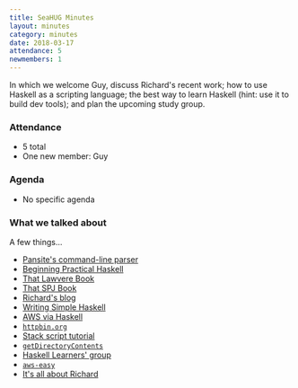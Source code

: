 ```yaml
---
title: SeaHUG Minutes
layout: minutes
category: minutes
date: 2018-03-17
attendance: 5
newmembers: 1
---
```


In which we welcome Guy, discuss Richard's recent work; how to use Haskell as a scripting language; the best way to learn Haskell (hint: use it to build dev tools); and plan the upcoming study group.

<!--more-->

### Attendance

* 5 total
* One new member: Guy

### Agenda

* No specific agenda

### What we talked about

A few things&hellip;

* [Pansite's command-line parser](https://github.com/rcook/pansite/blob/master/app/PansiteApp/CommandLine.hs)
* [Beginning Practical Haskell](http://blog.rcook.org/beginning-practical-haskell/part01.html)
* [That Lawvere Book](https://www.amazon.com/Conceptual-Mathematics-First-Introduction-Categories/dp/052171916X)
* [That SPJ Book](https://www.microsoft.com/en-us/research/publication/the-implementation-of-functional-programming-languages/)
* [Richard's blog](http://blog.rcook.org/)
* [Writing Simple Haskell](https://soupi.github.io/rfc/writing_simple_haskell/)
* [AWS via Haskell](https://github.com/rcook/aws-via-haskell/blob/master/dynamodb/Main.hs)
* [`httpbin.org`](http://httpbin.org/)
* [Stack script tutorial](https://haskell-lang.org/tutorial/stack-script)
* [`getDirectoryContents`](https://www.stackage.org/haddock/lts-11.0/directory-1.3.0.2/System-Directory.html#v:getDirectoryContents)
* [Haskell Learners' group](https://www.meetup.com/SEAHUG/events/zdbklpyxgbgb/)
* [`aws-easy`](http://hackage.haskell.org/package/aws-easy)
* [It's all about Richard](http://hackage.haskell.org/user/rcook)
